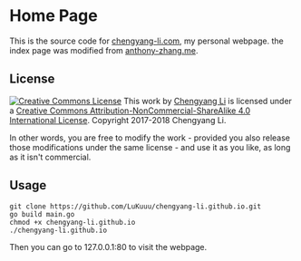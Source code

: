 
Home Page
=========

This is the source code for [chengyang-li.com](http://chengyang-li.com), my personal webpage.
the index page was modified from  [anthony-zhang.me](https://github.com/Uberi/uberi.github.io).


License
-------

<div class="license">
	<a rel="license" href="http://creativecommons.org/licenses/by-nc-sa/4.0/"><img alt="Creative Commons License" style="border-width:0" src="https://i.creativecommons.org/l/by-nc-sa/4.0/80x15.png" /></a> This work by <a xmlns:cc="http://creativecommons.org/ns#" href="http://chengyang-li.com" property="cc:attributionName" rel="cc:attributionURL">Chengyang Li</a> is licensed under a <a rel="license" href="http://creativecommons.org/licenses/by-nc-sa/4.0/">Creative Commons Attribution-NonCommercial-ShareAlike 4.0 International License</a>.
	Copyright 2017-2018 Chengyang Li.
</div>



In other words, you are free to modify the work - provided you also release those modifications under the same license - and use it as you like, as long as it isn't commercial.

Usage
-------
	git clone https://github.com/LuKuuu/chengyang-li.github.io.git
	go build main.go
	chmod +x chengyang-li.github.io
	./chengyang-li.github.io
Then you can go to 127.0.0.1:80 to visit the webpage.
